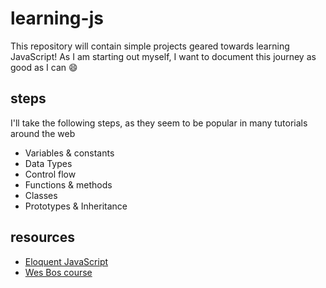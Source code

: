# learning-js

This repository will contain simple projects geared towards learning JavaScript! As I am starting out myself, I want to document this journey as good as I can :smile:

## steps

I'll take the following steps, as they seem to be popular in many tutorials around the web

- Variables & constants
- Data Types
- Control flow
- Functions & methods
- Classes
- Prototypes & Inheritance

## resources

- [Eloquent JavaScript](https://eloquentjavascript.net/)
- [Wes Bos course](https://wesbos.com/javascript30/)
